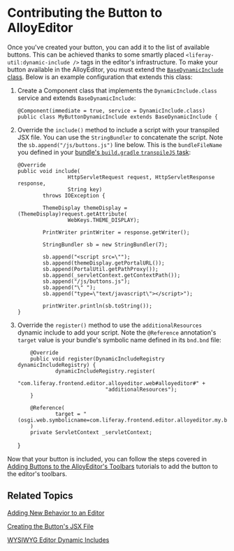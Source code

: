 # Contributing the Button to AlloyEditor [](id=contributing-the-button-to-alloyeditor)

Once you've created your button, you can add it to the list of available 
buttons. This can be achieved thanks to some smartly placed 
`<liferay-util:dynamic-include />` tags in the editor's infrastructure. To make 
your button available in the AlloyEditor, you must extend the 
[`BaseDynamicInclude` class](@platform-ref@/7.1-latest/javadocs/portal-kernel/com/liferay/portal/kernel/servlet/taglib/BaseDynamicInclude.html). 
Below is an example configuration that extends this class:

1.  Create a Component class that implements the `DynamicInclude.class` service 
    and extends `BaseDynamicInclude`:

        @Component(immediate = true, service = DynamicInclude.class)
        public class MyButtonDynamicInclude extends BaseDynamicInclude {

2.  Override the `include()` method to include a script with your transpiled JSX 
    file. You can use the `StringBundler` to concatenate the script. Note the 
    `sb.append("/js/buttons.js")` line below. This is the `bundleFileName` you 
    defined in your 
    [bundle's `build.gradle` `transpileJS` task](/develop/tutorials/-/knowledge_base/7-1/creating-the-buttons-osgi-bundle):

        @Override
        public void include(
                        HttpServletRequest request, HttpServletResponse response,
                        String key)
                throws IOException {

                ThemeDisplay themeDisplay = (ThemeDisplay)request.getAttribute(
                        WebKeys.THEME_DISPLAY);

                PrintWriter printWriter = response.getWriter();

                StringBundler sb = new StringBundler(7);

                sb.append("<script src=\"");
                sb.append(themeDisplay.getPortalURL());
                sb.append(PortalUtil.getPathProxy());
                sb.append(_servletContext.getContextPath());
                sb.append("/js/buttons.js");
                sb.append("\" ");
                sb.append("type=\"text/javascript\"></script>");

                printWriter.println(sb.toString());
        }

3.  Override the `register()` method to use the `additionalResources` dynamic 
    include to add your script. Note the `@Reference` annotation's `target` 
    value is your bundle's symbolic name defined in its `bnd.bnd` file:

            @Override
            public void register(DynamicIncludeRegistry dynamicIncludeRegistry) {
                    dynamicIncludeRegistry.register(
                            "com.liferay.frontend.editor.alloyeditor.web#alloyeditor#" +
                                    "additionalResources");
            }

            @Reference(
                    target = "(osgi.web.symbolicname=com.liferay.frontend.editor.alloyeditor.my.button.web)"
            )
            private ServletContext _servletContext;
    }

Now that your button is included, you can follow the steps covered in 
[Adding Buttons to the AlloyEditor's Toolbars](/develop/tutorials/-/knowledge_base/7-1/adding-buttons-to-alloyeditor-toolbars) 
tutorials to add the button to the editor's toolbars. 

## Related Topics [](id=related-topics)

[Adding New Behavior to an Editor](/develop/tutorials/-/knowledge_base/7-1/adding-new-behavior-to-an-editor)

[Creating the Button's JSX File](/develop/tutorials/-/knowledge_base/7-1/creating-the-alloyeditor-buttons-jsx-file)

[WYSIWYG Editor Dynamic Includes](/develop/tutorials/-/knowledge_base/7-1/wysiwyg-editor-dynamic-includes)